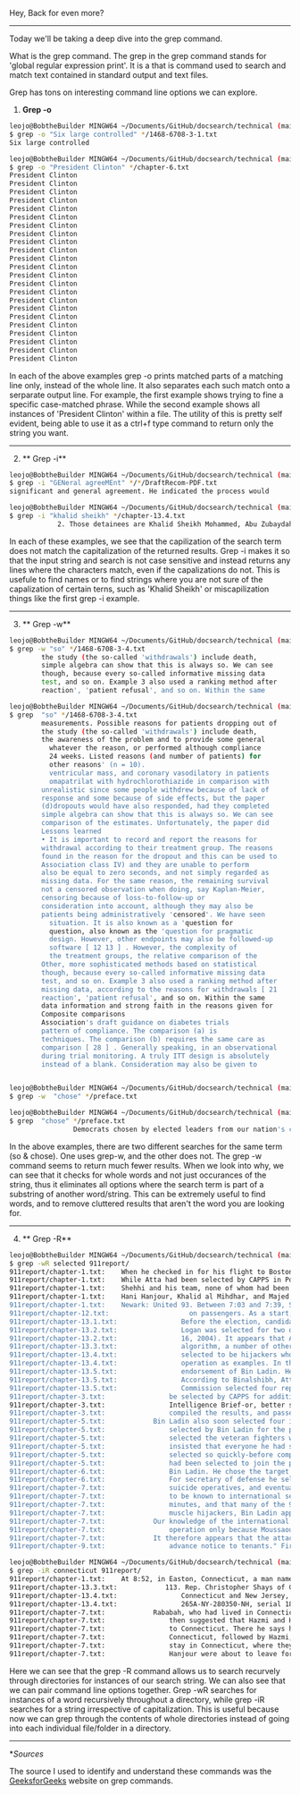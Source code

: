 Hey, 
Back for even more?

---

Today we'll be taking a deep dive into the grep command.

What is the grep command. The grep in the grep command stands for 'global regular expression print'. It is a that is command used to search and match text contained in standard output and text files.

Grep has tons on interesting command line options we can explore.

1. **Grep -o**

```bash
leojo@BobtheBuilder MINGW64 ~/Documents/GitHub/docsearch/technical (main)
$ grep -o "Six large controlled" */1468-6708-3-1.txt     
Six large controlled
```

```bash
leojo@BobtheBuilder MINGW64 ~/Documents/GitHub/docsearch/technical (main)
$ grep -o "President Clinton" */chapter-6.txt
President Clinton
President Clinton
President Clinton
President Clinton
President Clinton
President Clinton
President Clinton
President Clinton
President Clinton
President Clinton
President Clinton
President Clinton
President Clinton
President Clinton
President Clinton
President Clinton
President Clinton
President Clinton
President Clinton
President Clinton
President Clinton
President Clinton
President Clinton
```

In each of the above examples grep -o prints matched parts of a matching line only, instead of the whole line. It also separates each such match onto a serparate output line. For example, the first example shows trying to fine a specific case-matched phrase. While the second example shows all instances of 'President Clinton' within a file. The utility of this is pretty self evident, being able to use it as a ctrl+f type command to return only the string you want.

---

2. ** Grep -i**

```bash
leojo@BobtheBuilder MINGW64 ~/Documents/GitHub/docsearch/technical (main)
$ grep -i "GENeral agreeMEnt" */*/DraftRecom-PDF.txt     
significant and general agreement. He indicated the process would
```
```bash
leojo@BobtheBuilder MINGW64 ~/Documents/GitHub/docsearch/technical (main)
$ grep -i "khalid sheikh" */chapter-13.4.txt
            2. Those detainees are Khalid Sheikh Mohammed, Abu Zubaydah, Riduan Isamuddin (also
```

In each of these examples, we see that the capilization of the search term does not match the capitalization of the returned results. Grep -i makes it so that the input string and search is not case sensitive and instead returns any lines where the characters match, even if the capalizations do not. This is usefule to find names or to find strings where you are not sure of the capalization of certain terns, such as 'Khalid Sheikh' or miscapilization things like the first grep -i example.

---

3. ** Grep -w**

```bash
leojo@BobtheBuilder MINGW64 ~/Documents/GitHub/docsearch/technical (main)
$ grep -w "so" */1468-6708-3-4.txt
        the study (the so-called 'withdrawals') include death,
        simple algebra can show that this is always so. We can see
        though, because every so-called informative missing data
        test, and so on. Example 3 also used a ranking method after
        reaction', 'patient refusal', and so on. Within the same
```
``` bash
leojo@BobtheBuilder MINGW64 ~/Documents/GitHub/docsearch/technical (main)
$ grep  "so" */1468-6708-3-4.txt
        measurements. Possible reasons for patients dropping out of
        the study (the so-called 'withdrawals') include death,
        the awareness of the problem and to provide some general
          whatever the reason, or performed although compliance
          24 weeks. Listed reasons (and number of patients) for
          other reasons' (n = 10).
          ventricular mass, and coronary vasodilatory in patients
          omapatrilat with hydrochlorothiazide in comparison with
        unrealistic since some people withdrew because of lack of
        response and some because of side effects, but the paper
        (d)dropouts would have also responded, had they completed
        simple algebra can show that this is always so. We can see
        comparison of the estimates. Unfortunately, the paper did
        Lessons learned
        • It is important to record and report the reasons for
        withdrawal according to their treatment group. The reasons
        found in the reason for the dropout and this can be used to
        Association class IV) and they are unable to perform
        also be equal to zero seconds, and not simply regarded as
        missing data. For the same reason, the remaining survival
        not a censored observation when doing, say Kaplan-Meier,
        censoring because of loss-to-follow-up or
        consideration into account, although they may also be
        patients being administratively 'censored'. We have seen
          situation. It is also known as a 'question for
          question, also known as the 'question for pragmatic
          design. However, other endpoints may also be followed-up
          software [ 12 13 ] . However, the complexity of
          the treatment groups, the relative comparison of the
        Other, more sophisticated methods based on statistical
        though, because every so-called informative missing data
        test, and so on. Example 3 also used a ranking method after
        missing data, according to the reasons for withdrawals [ 21
        reaction', 'patient refusal', and so on. Within the same
        data information and strong faith in the reasons given for
        Composite comparisons
        Association's draft guidance on diabetes trials
        pattern of compliance. The comparison (a) is
        techniques. The comparison (b) requires the same care as
        comparison [ 28 ] . Generally speaking, in an observational
        during trial monitoring. A truly ITT design is absolutely
        instead of a blank. Consideration may also be given to
 ```
 
 ```bash
 
leojo@BobtheBuilder MINGW64 ~/Documents/GitHub/docsearch/technical (main)
$ grep -w  "chose" */preface.txt
```
```bash
leojo@BobtheBuilder MINGW64 ~/Documents/GitHub/docsearch/technical (main)
$ grep  "chose" */preface.txt
                Democrats chosen by elected leaders from our nation's capital at a time of great
```

In the above examples, there are two different searches for the same term (so & chose). One uses grep-w, and the other does not. The grep -w command seems to return much fewer results. When we look into why, we can see that it checks for whole words and not just occurances of the string, thus it eliminates all options where the search term is part of a substring of another word/string. This can be extremely useful to find words, and to remove cluttered results that aren't the word you are looking for.

---

4. ** Grep -R**

```bash
leojo@BobtheBuilder MINGW64 ~/Documents/GitHub/docsearch/technical (main)
$ grep -wR selected 911report/
911report/chapter-1.txt:    When he checked in for his flight to Boston, Atta was selected by a computerized prescreening system known as CAPPS (Computer Assisted Passenger Prescreening System), created to identify passengers who should be subject to special security measures. Under security rules in place at the time, the only consequence of Atta's selection by CAPPS was that his checked bags were held off the plane until it was confirmed that he had boarded the aircraft. This did not hinder Atta's plans.
911report/chapter-1.txt:    While Atta had been selected by CAPPS in Portland, three members of his hijacking team-Suqami, Wail al Shehri, and Waleed al Shehri-were selected in Boston. Their selection affected only the handling of their checked bags, not their screening at the checkpoint. All five men cleared the checkpoint and made their way to the gate for American 11. Atta, Omari, and Suqami took their seats in business class (seats 8D, 8G, and 10B, respectively). The Shehri brothers had adjacent seats in row 2 (Wail in 2A, Waleed in 2B), in the firstclass cabin. They boarded American 11 between 7:31 and 7:40. The aircraft pushed back from the gate at 7:40.
911report/chapter-1.txt:    Shehhi and his team, none of whom had been selected by CAPPS, boarded United 175 between 7:23 and 7:28 (Banihammad in 2A, Shehri in 2B, Shehhi in 6C, Hamza al Ghamdi in 9C, and Ahmed al Ghamdi in 9D). Their aircraft pushed back from the gate just before 8:00.
911report/chapter-1.txt:    Hani Hanjour, Khalid al Mihdhar, and Majed Moqed were flagged by CAPPS. The Hazmi brothers were also selected for extra scrutiny by the airline's customer service representative at the check-in counter. He did so because one of the brothers did not have photo identification nor could he understand English, and because the agent found both of the passengers to be suspicious. The only consequence of their selection was that their checked bags were held off the plane until it was confirmed that they had boarded the aircraft.
911report/chapter-1.txt:    Newark: United 93. Between 7:03 and 7:39, Saeed al Ghamdi, Ahmed al Nami, Ahmad al Haznawi, and Ziad Jarrah checked in at the United Airlines ticket counter for Flight 93, going to Los Angeles. Two checked bags; two did not. Haznawi was selected by CAPPS. His checked bag was screened for explosives and then loaded on the plane.
911report/chapter-12.txt:                    on passengers. As a start, each individual selected for special screening should
911report/chapter-13.1.txt:                Before the election, candidates should submit the names of selected members of
911report/chapter-13.2.txt:                Logan was selected for two of the hijackings (as were both American and United
911report/chapter-13.2.txt:                16, 2004). It appears that Atta was selected at random. See Al Hickson briefing
911report/chapter-13.3.txt:                algorithm, a number of other passengers were selected at random, both to address
911report/chapter-13.4.txt:                selected to be hijackers who ultimately did not participate. For many of these
911report/chapter-13.4.txt:                operation as examples. In the planes operation, Khallad notes, Bin Ladin selected
911report/chapter-13.5.txt:                endorsement of Bin Ladin. He was not ultimately selected for the 9/11 attacks
911report/chapter-13.5.txt:                According to Binalshibh, Atta deliberately selected morning flights because he
911report/chapter-13.5.txt:                Commission selected four representatives-the Chair, the Vice Chair, Commissioner
911report/chapter-3.txt:                be selected by CAPPS for additional scrutiny. Selection entailed only having one's
911report/chapter-3.txt:                Intelligence Brief-or, better still, selected for inclusion in the President's Daily
911report/chapter-3.txt:                compiled the results, and passed selected reports to appropriate stations, the
911report/chapter-5.txt:            Bin Ladin also soon selected four individuals to serve as suicide operatives: Khalid
911report/chapter-5.txt:                selected by Bin Ladin for the planes operation were chosen to attend an elite
911report/chapter-5.txt:                selected the veteran fighters who received this training, and several of them were
911report/chapter-5.txt:                insisted that everyone he had selected receive the training.
911report/chapter-5.txt:                selected so quickly-before comprehensive testing in the training camps or in
911report/chapter-5.txt:                had been selected to join the plot, and they received additional funds for travel
911report/chapter-6.txt:                Bin Ladin. He chose the target and location of the attack, selected the suicide
911report/chapter-6.txt:                For secretary of defense he selected Donald Rumsfeld, a former member of Congress,
911report/chapter-7.txt:                suicide operatives, and eventually were selected as muscle hijackers for the planes
911report/chapter-7.txt:                to be known to international security agencies were purposefully selected for the
911report/chapter-7.txt:                minutes, and that many of the 9/11 hijackers were selected in this manner. Bin
911report/chapter-7.txt:                muscle hijackers, Bin Ladin apparently selected at least nine other Saudis who, for
911report/chapter-7.txt:            Our knowledge of the international travels of the al Qaeda operatives selected for
911report/chapter-7.txt:                operation only because Moussaoui had been selected and assigned by Bin Ladin
911report/chapter-7.txt:            It therefore appears that the attack date was selected by the third week of August.
911report/chapter-9.txt:                advance notice to tenants." Fire safety teams"were selected from among civilian
```
```bash
leojo@BobtheBuilder MINGW64 ~/Documents/GitHub/docsearch/technical (main)
$ grep -iR connecticut 911report/
911report/chapter-1.txt:    At 8:52, in Easton, Connecticut, a man named Lee Hanson received a phone call from his son Peter, a passenger on United 175. His son told him: "I think they've taken over the cockpit-An attendant has been stabbed- and someone else up front may have been killed. The plane is making strange moves. Call United Airlines-Tell them it's Flight 175, Boston to LA." Lee Hanson then called the Easton Police Department and relayed what he had heard.
911report/chapter-13.3.txt:            113. Rep. Christopher Shays of Connecticut, chairman of the National Security
911report/chapter-13.4.txt:                Connecticut and New Jersey, see FBI report, "Hijackers Timeline," Dec. 5, 2003 (May
911report/chapter-13.4.txt:                265A-NY-280350-NH, serial 1859). For return to Connecticut and Rababah not seeing
911report/chapter-7.txt:            Rababah, who had lived in Connecticut, New York, and New Jersey, told investigators
911report/chapter-7.txt:                then suggested that Hazmi and Hanjour travel with him to Connecticut where they
911report/chapter-7.txt:                to Connecticut. There he says he found them with new roommates-Ahmed al Ghamdi and
911report/chapter-7.txt:                Connecticut, followed by Hazmi, who had Moqed and Ghamdi in his car. After a short
911report/chapter-7.txt:                stay in Connecticut, where they apparently called area flight schools and real
911report/chapter-7.txt:                Hanjour were about to leave for Connecticut and New Jersey. As the summer
```

Here we can see that the grep -R command allows us to search recurvely through directories for instances of our search string. We can also see that we can pair command line options together. Grep -wR searches for instances of a word recursively throughout a directory, while grep -iR searches for a string irrespective of capitalization. This is useful because now we can grep through the contents of whole directories instead of going into each individual file/folder in a directory.

---
**Sources*

The source I used to identify and understand these commands was the [GeeksforGeeks](https://www.geeksforgeeks.org/grep-command-in-unixlinux/) website on grep commands.
